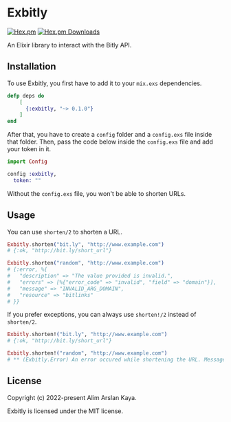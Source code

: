 # Exbitly

[![Hex.pm](https://img.shields.io/hexpm/v/exbitly.svg?style=flat)](https://hex.pm/packages/exbitly)
[![Hex.pm Downloads](https://img.shields.io/hexpm/dt/exbitly.svg?style=flat)](https://hex.pm/packages/exbitly)

An Elixir library to interact with the Bitly API.

## Installation

To use Exbitly, you first have to add it to your `mix.exs` dependencies.

```elixir
defp deps do
    [
      {:exbitly, "~> 0.1.0"}
    ]
end
```

After that, you have to create a `config` folder and a `config.exs` file inside that folder.
Then, pass the code below inside the `config.exs` file and add your token in it.

```elixir
import Config

config :exbitly,
  token: ""
```

Without the `config.exs` file, you won't be able to shorten URLs.

## Usage

You can use `shorten/2` to shorten a URL.

```elixir
Exbitly.shorten("bit.ly", "http://www.example.com")
# {:ok, "http://bit.ly/short_url"}

Exbitly.shorten("random", "http://www.example.com")
# {:error, %{
#   "description" => "The value provided is invalid.",
#   "errors" => [%{"error_code" => "invalid", "field" => "domain"}],
#   "message" => "INVALID_ARG_DOMAIN",
#   "resource" => "bitlinks"
# }}
```

If you prefer exceptions, you can always use `shorten!/2` instead of `shorten/2`.

```elixir
Exbitly.shorten!("bit.ly", "http://www.example.com")
# {:ok, "http://bit.ly/short_url"}

Exbitly.shorten!("random", "http://www.example.com")
# ** (Exbitly.Error) An error occured while shortening the URL. Message: INVALID_ARG_DOMAIN - Description: The value provided is invalid.
```

## License

Copyright (c) 2022-present Alim Arslan Kaya.

Exbitly is licensed under the MIT license.
